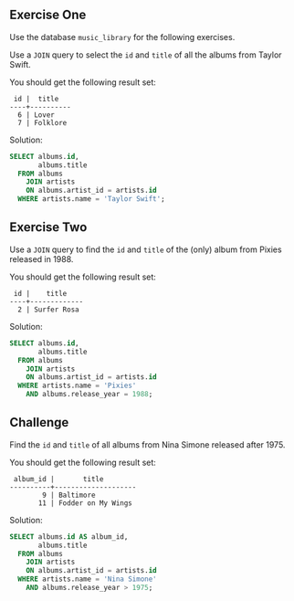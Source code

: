 ## Exercise One

Use the database `music_library` for the following exercises.

Use a `JOIN` query to select the `id` and `title` of all the albums from Taylor Swift.

You should get the following result set:

```
 id |  title   
----+----------
  6 | Lover
  7 | Folklore
```
Solution: 

```sql
SELECT albums.id,
       albums.title
  FROM albums
    JOIN artists
    ON albums.artist_id = artists.id
  WHERE artists.name = 'Taylor Swift';
```



## Exercise Two

Use a `JOIN` query to find the `id` and `title` of the (only) album from Pixies released in 1988.

You should get the following result set:

```
 id |    title    
----+-------------
  2 | Surfer Rosa
```
Solution: 

```sql
SELECT albums.id,
       albums.title
  FROM albums
    JOIN artists
    ON albums.artist_id = artists.id
  WHERE artists.name = 'Pixies' 
    AND albums.release_year = 1988;
```

## Challenge

Find the `id` and `title` of all albums from Nina Simone released after 1975.

You should get the following result set:

```
 album_id |       title        
----------+--------------------
        9 | Baltimore
       11 | Fodder on My Wings
```
Solution:

```sql
SELECT albums.id AS album_id,
       albums.title
  FROM albums
    JOIN artists
    ON albums.artist_id = artists.id
  WHERE artists.name = 'Nina Simone' 
    AND albums.release_year > 1975;
```